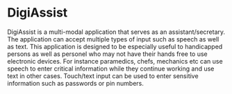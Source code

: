 DigiAssist
===========

DigiAssist is a multi-modal application that serves as an assistant/secretary. The application can accept multiple types of input such as speech as well as text.
This application is designed to be especially useful to handicapped persons as well as personel who may not have their hands free to use electronic devices.
For instance paramedics, chefs, mechanics etc can use speech to enter critical information while they continue working and use text in other cases.
Touch/text input can be used to enter sensitive information such as passwords or pin numbers.


